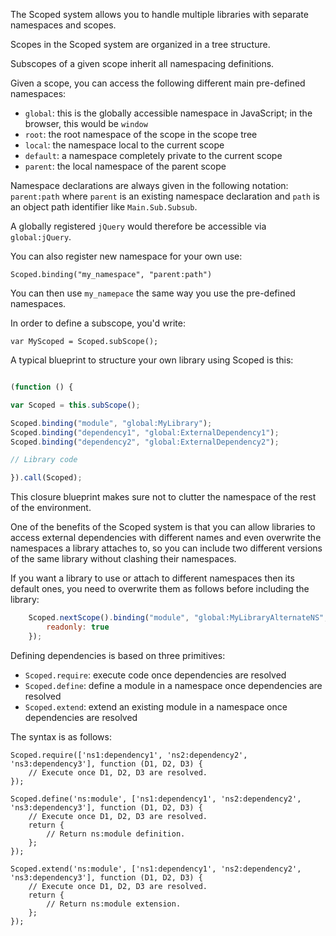 The Scoped system allows you to handle multiple libraries with separate namespaces and scopes.

Scopes in the Scoped system are organized in a tree structure.

Subscopes of a given scope inherit all namespacing definitions.

Given a scope, you can access the following different main pre-defined namespaces: 
- ``global``: this is the globally accessible namespace in JavaScript; in the browser, this would be ``window``
- ``root``: the root namespace of the scope in the scope tree
- ``local``: the namespace local to the current scope
- ``default``: a namespace completely private to the current scope
- ``parent``: the local namespace of the parent scope

Namespace declarations are always given in the following notation: ``parent:path`` where ``parent`` is an existing namespace declaration and ``path`` is an object path identifier like ``Main.Sub.Subsub``.

A globally registered ``jQuery`` would therefore be accessible via ``global:jQuery``.

You can also register new namespace for your own use:

``Scoped.binding("my_namespace", "parent:path")``

You can then use ``my_namepace`` the same way you use the pre-defined namespaces.

In order to define a subscope, you'd write:

``var MyScoped = Scoped.subScope();``

A typical blueprint to structure your own library using Scoped is this:

```javascript

(function () {

var Scoped = this.subScope();

Scoped.binding("module", "global:MyLibrary");
Scoped.binding("dependency1", "global:ExternalDependency1");
Scoped.binding("dependency2", "global:ExternalDependency2");

// Library code

}).call(Scoped);

```

This closure blueprint makes sure not to clutter the namespace of the rest of the environment.

One of the benefits of the Scoped system is that you can allow libraries to access external dependencies with different names and even overwrite the namespaces a library attaches to, so you can include two different versions of the same library without clashing their namespaces.

If you want a library to use or attach to different namespaces then its default ones, you need to overwrite them as follows before including the library:

```javascript
	Scoped.nextScope().binding("module", "global:MyLibraryAlternateNS", {
	    readonly: true
	});
```

Defining dependencies is based on three primitives:
- ``Scoped.require``: execute code once dependencies are resolved
- ``Scoped.define``: define a module in a namespace once dependencies are resolved
- ``Scoped.extend``: extend an existing module in a namespace once dependencies are resolved

The syntax is as follows:
```
Scoped.require(['ns1:dependency1', 'ns2:dependency2', 'ns3:dependency3'], function (D1, D2, D3) {
    // Execute once D1, D2, D3 are resolved.
});

Scoped.define('ns:module', ['ns1:dependency1', 'ns2:dependency2', 'ns3:dependency3'], function (D1, D2, D3) {
    // Execute once D1, D2, D3 are resolved.
    return {
        // Return ns:module definition.
    };
});

Scoped.extend('ns:module', ['ns1:dependency1', 'ns2:dependency2', 'ns3:dependency3'], function (D1, D2, D3) {
    // Execute once D1, D2, D3 are resolved.
    return {
        // Return ns:module extension.
    };
});
```